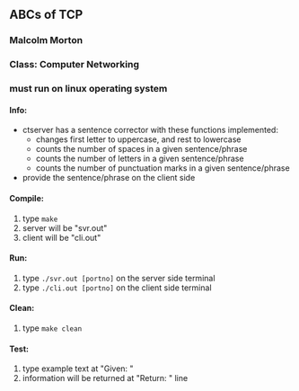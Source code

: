 ## ABCs of TCP

### Malcolm Morton
### Class: Computer Networking

### must run on linux operating system

#### Info:
- ctserver has a sentence corrector with these functions implemented:
    - changes first letter to uppercase, and rest to lowercase
    - counts the number of spaces in a given sentence/phrase
    - counts the number of letters in a given sentence/phrase
    - counts the number of punctuation marks in a given sentence/phrase
- provide the sentence/phrase on the client side

#### Compile:
1. type `make`
2. server will be "svr.out"
3. client will be "cli.out"

#### Run:
1. type `./svr.out [portno]` on the server side terminal
2. type `./cli.out [portno]` on the client side terminal

#### Clean:
1. type `make clean`

#### Test:
1. type example text at "Given: "
2. information will be returned at "Return: " line
